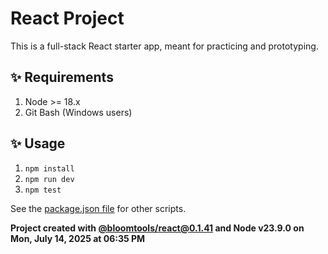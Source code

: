 # React Project

This is a full-stack React starter app, meant for practicing and prototyping.

## ✨ Requirements

1. Node >= 18.x
2. Git Bash (Windows users)

## ✨ Usage

1. `npm install`
2. `npm run dev`
3. `npm test`

See the [package.json file](./package.json) for other scripts.

**Project created with [@bloomtools/react@0.1.41](https://github.com/bloominstituteoftechnology/npm-tools-react) and Node v23.9.0 on Mon, July 14, 2025 at 06:35 PM**
